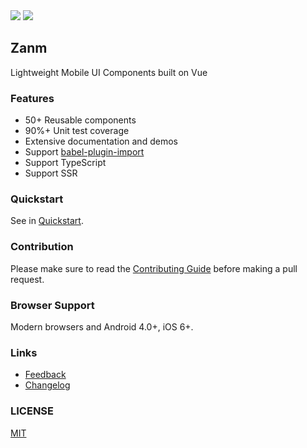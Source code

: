 <div class="zan-doc-intro">
  <img class="zan-doc-intro__youzan" src="//img.yzcdn.cn/public_files/2017/02/09/e84aa8cbbf7852688c86218c1f3bbf17.png">
  <img class="zan-doc-intro__logo" src="http://static.sosout.com/images/zanm-logo.png" />
  <h2>Zanm</h2>
  <p>Lightweight Mobile UI Components built on Vue</p>
</div>
 
### Features

* 50+ Reusable components
* 90%+ Unit test coverage
* Extensive documentation and demos
* Support [babel-plugin-import](https://github.com/ant-design/babel-plugin-import)
* Support TypeScript
* Support SSR

### Quickstart

See in [Quickstart](#/en-US/quickstart).

### Contribution

Please make sure to read the [Contributing Guide](https://github.com/meitianyitan/zanm/blob/master/.github/CONTRIBUTING.md) before making a pull request.

### Browser Support

Modern browsers and Android 4.0+, iOS 6+.

### Links

* [Feedback](https://github.com/meitianyitan/zanm/issues)
* [Changelog](#/en-US/changelog)

### LICENSE

[MIT](https://zh.wikipedia.org/wiki/MIT%E8%A8%B1%E5%8F%AF%E8%AD%89)
